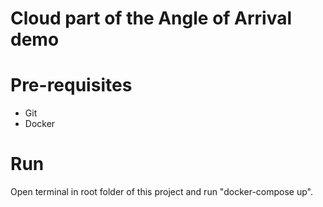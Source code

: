 # Cloud part of the Angle of Arrival demo

# Pre-requisites
- Git
- Docker

# Run
Open terminal in root folder of this project and run "docker-compose up".